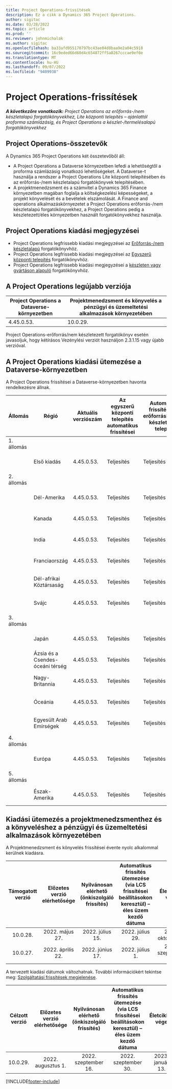 ```yaml
---
title: Project Operations-frissítések
description: Ez a cikk a Dynamics 365 Project Operations.
author: sigitac
ms.date: 03/28/2022
ms.topic: article
ms.prod: ''
ms.reviewer: johnmichalak
ms.author: sigitac
ms.openlocfilehash: ba33afd955170797bc43ae84d8baa9e2a04c5918
ms.sourcegitcommit: 16c9eded66d60d4c654872ff5a0267cccae9ef0e
ms.translationtype: MT
ms.contentlocale: hu-HU
ms.lasthandoff: 09/07/2022
ms.locfileid: "9409938"
---
```

# <a name="project-operations-updates"></a>Project Operations-frissítések

_**A következőre vonatkozik:** Project Operations az erőforrás-/nem készletalapú forgatókönyvekhez, Lite központi telepítés – ajánlattól proforma számlázásig, és Project Operations a készlet-/termelésalapú forgatókönyvekhez_



## <a name="project-operations-components"></a>Project Operations-összetevők

A Dynamics 365 Project Operations két összetevőből áll:

- A Project Operations a Dataverse környezetben lefedi a lehetőségtől a proforma számlázásig vonatkozó lehetőségeket. A Dataverse-t használja a rendszer a Project Operations Lite központi telepítésében és az erőforrás-/nem készletalapú forgatókönyvek telepítésében.
- A projektmenedzsment és a számvitel a Dynamics 365 Finance környezetben magában foglalja a költségkezelési képességeket, a projekt könyvelését és a bevételek elszámolását. A Finance and operations alkalmazáskörnyezetet a Project Operations erőforrás-/nem készletalapú forgatókönyvekhez, a Project Operations pedig a készletezett/éles környezetben használt forgatókönyvekhez használja.

## <a name="project-operations-release-notes"></a>Project Operations kiadási megjegyzései
- Project Operations legfrissebb kiadási megjegyzései az [Erőforrás-/nem készletalapú](whats-new-july-2022-resource-based.md) forgatókönyvhöz.
- Project Operations legfrissebb kiadási megjegyzései az [Egyszerű központi telepítés](../pro/whats-new/whats-new-july-2022-lite.md) forgatókönyvhöz.
- Project Operations legfrissebb kiadási megjegyzései a [készleten vagy gyártáson alapuló](../prod-pma/whats-new/whats-new-jul-2022-stocked.md) forgatókönyvhöz.

## <a name="project-operations-latest-version"></a>A Project Operations legújabb verziója

| Project Operations a Dataverse-környezetben | Projektmenedzsment és könyvelés a pénzügyi és üzemeltetési alkalmazások környezetében | 
| --- | --- |
| 4.45.0.53. | 10.0.29. |

Project Operations-erőforrás/nem készletezett forgatókönyv esetén javasoljuk, hogy kétírásos Vezénylési verziót használjon 2.3.1.15 vagy újabb verzióval.

## <a name="release-schedule-for-project-operations-on-dataverse-environment"></a>A Project Operations kiadási ütemezése a Dataverse-környezetben

A Project Operations frissítései a Dataverse-környezetben havonta rendelkezésre állnak. 

| Állomás | Régió | Aktuális verziószám | Az egyszerű központi telepítés automatikus frissítései | Automatikus frissítések az erőforráshoz/nem készlet alapú telepítés | Következő verziószám | A következő általánosan elérhető verzió |
|-----------|-----------------------|-----------------|--------------------|---------------------|---------------------|---------------------|
| 1. állomás |   &nbsp;              |    &nbsp;       | &nbsp;             |      &nbsp;         |      &nbsp;         |      &nbsp;         |
|   &nbsp;  | Első kiadás         |  4.45.0.53.      | Teljesítés           | Teljesítés            | Később eldöntendő                 | 2022. szeptember 09.      |
| 2. állomás |   &nbsp;              |    &nbsp;       | &nbsp;             |      &nbsp;         |      &nbsp;         |      &nbsp;         |
|   &nbsp;  | Dél-Amerika         |  4.45.0.53.      | Teljesítés           | Teljesítés            | Később eldöntendő                 | 2022. szeptember 09.       |
|   &nbsp;  | Kanada                |  4.45.0.53.      | Teljesítés           | Teljesítés            | Később eldöntendő                 | 2022. szeptember 09.       |
|   &nbsp;  | India                 |  4.45.0.53.      | Teljesítés           | Teljesítés            | Később eldöntendő                 | 2022. szeptember 09.       |
|   &nbsp;  | Franciaország                |  4.45.0.53.      | Teljesítés           | Teljesítés            | Később eldöntendő                 | 2022. szeptember 09.       |
|   &nbsp;  | Dél-afrikai Köztársaság          |  4.45.0.53.      | Teljesítés           | Teljesítés            | Később eldöntendő                 | 2022. szeptember 09.       |
|   &nbsp;  | Svájc           |  4.45.0.53.      | Teljesítés           | Teljesítés            | Később eldöntendő                 | 2022. szeptember 09.       |
| 3. állomás |      &nbsp;           |     &nbsp;      |     &nbsp;         |      &nbsp;         |      &nbsp;         |      &nbsp;         |
|   &nbsp;  | Japán                 |  4.45.0.53.      | Teljesítés      | Teljesítés       | Később eldöntendő                 | 2022. szeptember 09.       |
|   &nbsp;  | Ázsia és a Csendes-óceáni térség          |  4.45.0.53.      | Teljesítés      | Teljesítés       | Később eldöntendő                 | 2022. szeptember 09.       |
|   &nbsp;  | Nagy-Britannia         |  4.45.0.53.      | Teljesítés      | Teljesítés       | Később eldöntendő                 | 2022. szeptember 09.       |
|   &nbsp;  | Óceánia               |  4.45.0.53.      | Teljesítés      | Teljesítés       | Később eldöntendő                 | 2022. szeptember 09.       |
|   &nbsp;  | Egyesült Arab Emírségek  |  4.45.0.53.      | Teljesítés      | Teljesítés       | Később eldöntendő                 | 2022. szeptember 09.       |
| 4. állomás |     &nbsp;            |     &nbsp;      |     &nbsp;         |      &nbsp;         |      &nbsp;         |      &nbsp;         |
|   &nbsp;  | Európa                |  4.45.0.53.      | Teljesítés           | Teljesítés            | Később eldöntendő           | 2022. szeptember 16.       |
| 5. állomás |     &nbsp;            |     &nbsp;      |     &nbsp;         |      &nbsp;         |      &nbsp;         |      &nbsp;         |
|   &nbsp;  | Észak-Amerika         |  4.45.0.53.      | Teljesítés           | Teljesítés            | Később eldöntendő           | 2022. szeptember 16.       |

## <a name="release-schedule-for-project-management-and-accounting-in-the-finance-and-operations-apps-environment"></a>Kiadási ütemezés a projektmenedzsmenthez és a könyveléshez a pénzügyi és üzemeltetési alkalmazások környezetében

A Projektmenedzsment és könyvelés frissítései évente nyolc alkalommal kerülnek kiadásra.

|Támogatott verzió| Előzetes verzió elérhetősége | Nyilvánosan elérhető (önkiszolgáló frissítés) | Automatikus frissítés ütemezése (via LCS frissítései beállításokon keresztül) – éles üzem kezdő dátuma |   Életciklus vége   |
|:---------------:|:---------------------------:|:---------------------------------:|:--------------------------------------------------------------------:|:------------------:|
|     10.0.28.     |      2022. május 27.           |        2022. július 15.              |                          2022. július 29.                               | 2022. október 21.   |
|     10.0.27.     |      2022. április 22.         |        2022. június 17.              |                          2022. július 1.                                | 2022. szeptember 16. |

A tervezett kiadási dátumok változhatnak. További információkért tekintse meg: [Szolgáltatási frissítések megjelenése](/dynamics365/fin-ops-core/fin-ops/get-started/public-preview-releases?toc=%2fdynamics365%2ffinance%2ftoc.json).

|Célzott verzió | Előzetes verzió elérhetősége | Nyilvánosan elérhető (önkiszolgáló frissítés) | Automatikus frissítés ütemezése (via LCS frissítései beállításokon keresztül) – éles üzem kezdő dátuma |   Életciklus vége   |
|:---------------:|:---------------------------:|:---------------------------------:|:--------------------------------------------------------------------:|:------------------:|
|     10.0.29.     |      2022. augusztus 1.         |       2022. szeptember 16.          |                        2022. szeptember 30.                            | 2023. január 13.   |

[!INCLUDE[footer-include](../includes/footer-banner.md)]
